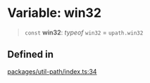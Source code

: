 # Variable: win32

> `const` **win32**: *typeof* `win32` = `upath.win32`

## Defined in

[packages/util-path/index.ts:34](https://github.com/andreisergiu98/baeta/blob/4c16a2c8fa14b6d48e42b6a2c2893542bd64b987/packages/util-path/index.ts#L34)
